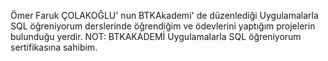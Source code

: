 Ömer Faruk ÇOLAKOĞLU' nun BTKAkademi' de düzenlediği Uygulamalarla SQL öğreniyorum derslerinde öğrendiğim ve ödevlerini yaptığım projelerin bulunduğu yerdir. NOT: BTKAKADEMİ Uygulamalarla SQL öğreniyorum sertifikasına sahibim.

